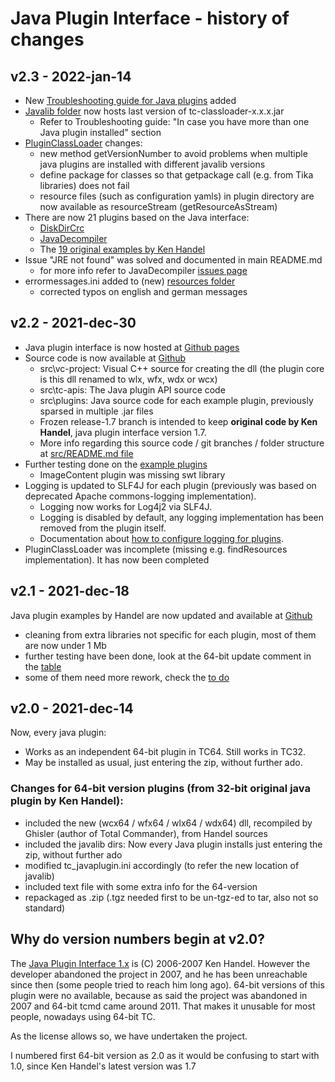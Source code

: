 Java Plugin Interface - history of changes
==========================================

v2.3 - 2022-jan-14
------------------

- New [Troubleshooting guide for Java plugins](https://moisescastellano.github.io/tcmd-java-plugin/troubleshooting) added
- [Javalib folder](https://github.com/moisescastellano/tcmd-java-plugin/tree/main/javalib) now hosts last version of tc-classloader-x.x.x.jar 
  - Refer to Troubleshooting guide: "In case you have more than one Java plugin installed" section
- [PluginClassLoader](https://github.com/moisescastellano/tcmd-java-plugin/tree/main/src/tc-classloader/main/tcclassloader) changes:
  - new method getVersionNumber to avoid problems when multiple java plugins are installed with different javalib versions
  - define package for classes so that getpackage call (e.g. from Tika libraries) does not fail
  - resource files (such as configuration yamls) in plugin directory are now available as resourceStream (getResourceAsStream)
- There are now 21 plugins based on the Java interface:
	- [DiskDirCrc](https://github.com/moisescastellano/diskdircrc-tcplugin)
	- [JavaDecompiler](https://github.com/moisescastellano/javadecompiler-tcplugin)
	- The [19 original examples by Ken Handel](https://moisescastellano.github.io/tcmd-java-plugin/examples_64bit)
- Issue "JRE not found" was solved and documented in main README.md
  - for more info refer to JavaDecompiler [issues page](https://github.com/moisescastellano/javadecompiler-tcplugin/issues/1)
- errormessages.ini added to (new) [resources folder](https://github.com/moisescastellano/tcmd-java-plugin/tree/main/resources)
  - corrected typos on english and german messages

v2.2 - 2021-dec-30
------------------

- Java plugin interface is now hosted at [Github pages](https://moisescastellano.github.io/tcmd-java-plugin/)
- Source code is now available at [Github](https://github.com/moisescastellano/tcmd-java-plugin)
  - src\vc-project: Visual C++ source for creating the dll (the plugin core is this dll renamed to wlx, wfx, wdx or wcx)
  - src\tc-apis: The Java plugin API source code
  - src\plugins: Java source code for each example plugin, previously sparsed in multiple .jar files
  - Frozen release-1.7 branch is intended to keep **original code by Ken Handel**, java plugin interface version 1.7.
  - More info regarding this source code / git branches / folder structure at [src/README.md file](src/README.md)
- Further testing done on the [example plugins](https://moisescastellano.github.io/tcmd-java-plugin/examples_64bit)
  - ImageContent plugin was missing swt library
- Logging is updated to SLF4J for each plugin (previously was based on deprecated Apache commons-logging implementation).
  - Logging now works for Log4j2 via SLF4J.
  - Logging is disabled by default, any logging implementation has been removed from the plugin itself.
  - Documentation about [how to configure logging for plugins](https://github.com/moisescastellano/tcmd-java-plugin/blob/main/logging.md).
- PluginClassLoader was incomplete (missing e.g. findResources implementation). It has now been completed

v2.1 - 2021-dec-18
------------------

Java plugin examples by Handel are now updated and available at [Github](https://moisescastellano.github.io/tcmd-java-plugin/examples_64bit)
- cleaning from extra libraries not specific for each plugin, most of them are now under 1 Mb
- further testing have been done, look at the 64-bit update comment in the [table](https://moisescastellano.github.io/tcmd-java-plugin/examples_64bit)
- some of them need more rework, check the [to do](https://github.com/moisescastellano/tcmd-java-plugin/blob/main/to-do.md)

v2.0 - 2021-dec-14
------------------

Now, every java plugin:
- Works as an independent 64-bit plugin in TC64. Still works in TC32.
- May be installed as usual, just entering the zip, without further ado.

### Changes for 64-bit version plugins (from 32-bit original java plugin by Ken Handel):
- included the new (wcx64 / wfx64 / wlx64 / wdx64) dll, recompiled by Ghisler (author of Total Commander), from Handel sources
- included the javalib dirs: Now every Java plugin installs just entering the zip, without further ado
- modified tc_javaplugin.ini accordingly (to refer the new location of javalib)
- included text file with some extra info for the 64-version
- repackaged as .zip (.tgz needed first to be un-tgz-ed to tar, also not so standard)

Why do version numbers begin at v2.0?
--------------------------------

The [Java Plugin Interface 1.x](http://totalcmd.net/plugring/tc_java.html) is (C) 2006-2007 Ken Handel. However the developer abandoned the project in 2007, and he has been unreachable since then (some people tried to reach him long ago). 64-bit versions of this plugin were no available, because as said the project was abandoned in 2007 and 64-bit tcmd came around 2011. That makes it unusable for most people, nowadays using 64-bit TC.

As the license allows so, we have undertaken the project.

I numbered first 64-bit version as 2.0 as it would be confusing to start with 1.0, since Ken Handel's latest version was 1.7
